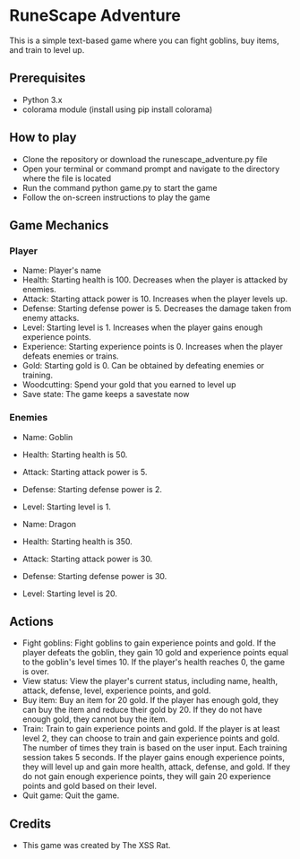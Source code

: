# RuneScape Adventure
This is a simple text-based game where you can fight goblins, buy items, and train to level up.

## Prerequisites
- Python 3.x
- colorama module (install using pip install colorama)

## How to play
- Clone the repository or download the runescape_adventure.py file
- Open your terminal or command prompt and navigate to the directory where the file is located
- Run the command python game.py to start the game
- Follow the on-screen instructions to play the game

## Game Mechanics
### Player
- Name: Player's name
- Health: Starting health is 100. Decreases when the player is attacked by enemies.
- Attack: Starting attack power is 10. Increases when the player levels up.
- Defense: Starting defense power is 5. Decreases the damage taken from enemy attacks.
- Level: Starting level is 1. Increases when the player gains enough experience points.
- Experience: Starting experience points is 0. Increases when the player defeats enemies or trains.
- Gold: Starting gold is 0. Can be obtained by defeating enemies or training.
- Woodcutting: Spend your gold that you earned to level up
- Save state: The game keeps a savestate now

### Enemies
- Name: Goblin
- Health: Starting health is 50.
- Attack: Starting attack power is 5.
- Defense: Starting defense power is 2.
- Level: Starting level is 1.

- Name: Dragon
- Health: Starting health is 350.
- Attack: Starting attack power is 30.
- Defense: Starting defense power is 30.
- Level: Starting level is 20.

## Actions
- Fight goblins: Fight goblins to gain experience points and gold. If the player defeats the goblin, they gain 10 gold and experience points equal to the goblin's level times 10. If the player's health reaches 0, the game is over.
- View status: View the player's current status, including name, health, attack, defense, level, experience points, and gold.
- Buy item: Buy an item for 20 gold. If the player has enough gold, they can buy the item and reduce their gold by 20. If they do not have enough gold, they cannot buy the item.
- Train: Train to gain experience points and gold. If the player is at least level 2, they can choose to train and gain experience points and gold. The number of times they train is based on the user input. Each training session takes 5 seconds. If the player gains enough experience points, they will level up and gain more health, attack, defense, and gold. If they do not gain enough experience points, they will gain 20 experience points and gold based on their level.
- Quit game: Quit the game.

## Credits
- This game was created by The XSS Rat.
